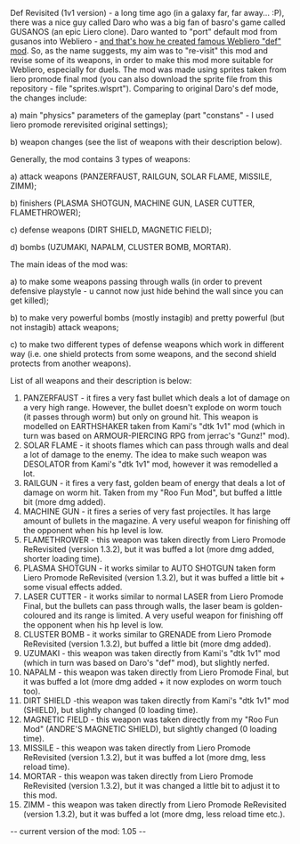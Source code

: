 Def Revisited (1v1 version) - a long time ago (in a galaxy far, far away... :P), there was a nice guy called Daro who was a big fan of basro's game called GUSANOS (an epic Liero clone). Daro wanted to "port" default mod from gusanos into Webliero - [and that's how he created famous Webliero "def" mod](https://gitlab.com/webliero/webliero-mods/-/tree/master/def). So, as the name suggests, my aim was to "re-visit" this mod and revise some of its weapons, in order to make this mod more suitable for Webliero, especially for duels. The mod was made using sprites taken from liero promode final mod (you can also download the sprite file from this repository - file "sprites.wlsprt"). Comparing to original Daro's def mode, the changes include:

a) main "physics" parameters of the gameplay (part "constans" - I used liero promode rerevisited original settings);

b) weapon changes (see the list of weapons with their description below).

Generally, the mod contains 3 types of weapons:

a) attack weapons (PANZERFAUST, RAILGUN, SOLAR FLAME, MISSILE, ZIMM);

b) finishers (PLASMA SHOTGUN, MACHINE GUN, LASER CUTTER, FLAMETHROWER);

c) defense weapons (DIRT SHIELD, MAGNETIC FIELD);

d) bombs (UZUMAKI, NAPALM, CLUSTER BOMB, MORTAR).

The main ideas of the mod was:

a) to make some weapons passing through walls (in order to prevent defensive playstyle - u cannot now just hide behind the wall since you can get killed);

b) to make very powerful bombs (mostly instagib) and pretty powerful (but not instagib) attack weapons;

c) to make two different types of defense weapons which work in different way (i.e. one shield protects from some weapons, and the second shield protects from another weapons).

List of all weapons and their description is below:

1. PANZERFAUST - it fires a very fast bullet which deals a lot of damage on a very high range. However, the bullet doesn't explode on worm touch (it passes through worm) but only on ground hit. This weapon is modelled on EARTHSHAKER taken from Kami's "dtk 1v1" mod (which in turn was based on ARMOUR-PIERCING RPG from jerrac's "Gunz!" mod).
2. SOLAR FLAME - it shoots flames which can pass through walls and deal a lot of damage to the enemy. The idea to make such weapon was DESOLATOR from Kami's "dtk 1v1" mod, however it was remodelled a lot.
3. RAILGUN - it fires a very fast, golden beam of energy that deals a lot of damage on worm hit. Taken from my "Roo Fun Mod", but buffed a little bit (more dmg added).
4. MACHINE GUN - it fires a series of very fast projectiles. It has large amount of bullets in the magazine. A very useful weapon for finishing off the opponent when his hp level is low.
5. FLAMETHROWER - this weapon was taken directly from Liero Promode ReRevisited (version 1.3.2), but it was buffed a lot (more dmg added, shorter loading time).
6. PLASMA SHOTGUN - it works similar to AUTO SHOTGUN taken form Liero Promode ReRevisited (version 1.3.2), but it was buffed a little bit + some visual effects added.
7. LASER CUTTER - it works similar to normal LASER from Liero Promode Final, but the bullets can pass through walls, the laser beam is golden-coloured and its range is limited. A very useful weapon for finishing off the opponent when his hp level is low.
8. CLUSTER BOMB - it works similar to GRENADE from Liero Promode ReRevisited (version 1.3.2), but buffed a little bit (more dmg added).
9. UZUMAKI - this weapon was taken directly from Kami's "dtk 1v1" mod (which in turn was based on Daro's "def" mod), but slightly nerfed.
10. NAPALM - this weapon was taken directly from Liero Promode Final, but it was buffed a lot (more dmg added + it now explodes on worm touch too).
11. DIRT SHIELD -this weapon was taken directly from Kami's "dtk 1v1" mod (SHIELD), but slightly changed (0 loading time).
12. MAGNETIC FIELD - this weapon was taken directly from my "Roo Fun Mod" (ANDRE'S MAGNETIC SHIELD), but slightly changed (0 loading time).
13. MISSILE - this weapon was taken directly from Liero Promode ReRevisited (version 1.3.2), but it was buffed a lot (more dmg, less reload time).
14. MORTAR - this weapon was taken directly from Liero Promode ReRevisited (version 1.3.2), but it was changed a little bit to adjust it to this mod.
15. ZIMM - this weapon was taken directly from Liero Promode ReRevisited (version 1.3.2), but it was buffed a lot (more dmg, less reload time etc.).

-- current version of the mod: 1.05 --
